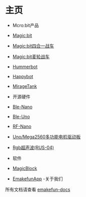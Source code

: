 # 主页
- Mcro:bit产品
- [Magic:bit](https://emakefun-docs.readthedocs.io/zh_CN/latest/micro_bit/magicbit)
- [Magic:bit四合一战车](https://emakefun-docs.readthedocs.io/zh_CN/latest/micro_bit/FourInOneCar)
- [Magic:bit麦轮战车](https://emakefun-docs.readthedocs.io/zh_CN/latest/micro_bit/WheatwheelCar/)

- [Hummerbot](https://emakefun-docs.readthedocs.io/zh_CN/latest/arduino/Hummerbot)
- [Happybot](https://emakefun-docs.readthedocs.io/zh_CN/latest/arduino/Happybot)
- [MirageTank](https://emakefun-docs.readthedocs.io/zh_CN/latest/arduino/MirageTank)
- 开源硬件
- [Ble-Nano](https://emakefun-docs.readthedocs.io/zh_CN/latest/open_source_hardware/Ble-Nano)
- [Ble-Uno](https://emakefun-docs.readthedocs.io/zh_CN/latest/open_source_hardware/Ble-Uno)
- [RF-Nano](https://emakefun-docs.readthedocs.io/zh_CN/latest/open_source_hardware/RF-Nano)
- [Uno/Mega2560多功能电机驱动板](https://emakefun-docs.readthedocs.io/zh_CN/latest/open_source_hardware/mega2560)
- [Rgb超声波(RUS-04)](https://emakefun-docs.readthedocs.io/zh_CN/latest/open_source_hardware/rgb)
- 软件
- [MagicBlock](https://emakefun-docs.readthedocs.io/zh_CN/latest/open_source_software/magicblock)
- [EmakefunApp](https://emakefun-docs.readthedocs.io/zh_CN/latest/open_source_software/EmakefunApp)
-关于我们

所有文档请查看 [emakefun-docs](https://github.com/emakefun/emakefun-docs)